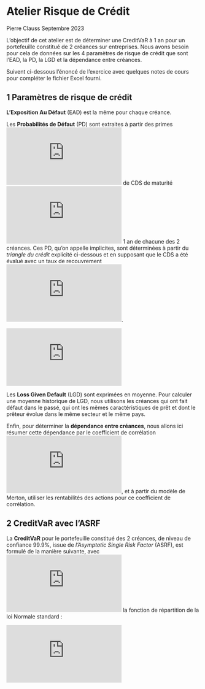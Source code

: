 Atelier Risque de Crédit
================
Pierre Clauss
Septembre 2023

L’objectif de cet atelier est de déterminer une CreditVaR à 1 an pour un
portefeuille constitué de 2 créances sur entreprises. Nous avons besoin
pour cela de données sur les 4 paramètres de risque de crédit que sont
l’EAD, la PD, la LGD et la dépendance entre créances.

Suivent ci-dessous l’énoncé de l’exercice avec quelques notes de cours
pour compléter le fichier Excel fourni.

## 1 Paramètres de risque de crédit

**L’Exposition Au Défaut** (EAD) est la même pour chaque créance.

Les **Probabilités de Défaut** (PD) sont extraites à partir des primes
![s](https://latex.codecogs.com/png.latex?s "s") de CDS de maturité
![T](https://latex.codecogs.com/png.latex?T "T") 1 an de chacune des 2
créances. Ces PD, qu’on appelle implicites, sont déterminées à partir du
*triangle du crédit* explicité ci-dessous et en supposant que le CDS a
été évalué avec un taux de recouvrement
![\delta=40\\](https://latex.codecogs.com/png.latex?%5Cdelta%3D40%5C%25 "\delta=40\%").

![PD=1-\exp\left(-\frac{s}{1-\delta}T\right)](https://latex.codecogs.com/png.latex?PD%3D1-%5Cexp%5Cleft%28-%5Cfrac%7Bs%7D%7B1-%5Cdelta%7DT%5Cright%29 "PD=1-\exp\left(-\frac{s}{1-\delta}T\right)")

Les **Loss Given Default** (LGD) sont exprimées en moyenne. Pour
calculer une moyenne historique de LGD, nous utilisons les créances qui
ont fait défaut dans le passé, qui ont les mêmes caractéristiques de
prêt et dont le prêteur évolue dans le même secteur et le même pays.

Enfin, pour déterminer la **dépendance entre créances**, nous allons ici
résumer cette dépendance par le coefficient de corrélation
![\rho](https://latex.codecogs.com/png.latex?%5Crho "\rho"), et à partir
du modèle de Merton, utiliser les rentabilités des actions pour ce
coefficient de corrélation.

## 2 CreditVaR avec l’ASRF

La **CreditVaR** pour le portefeuille constitué des 2 créances, de
niveau de confiance 99.9%, issue de *l’Asymptotic Single Risk Factor*
(ASRF), est formulé de la manière suivante, avec
![\Phi](https://latex.codecogs.com/png.latex?%5CPhi "\Phi") la fonction
de répartition de la loi Normale standard :

![CreditVaR = \sum\_{i=1}^2EAD_i\*LGD_i\*\Phi\left(\frac{\Phi^{-1}(PD_i)-\sqrt{\rho}\Phi^{-1}(1-99.9\\)}{\sqrt{1-\rho}}\right)](https://latex.codecogs.com/png.latex?CreditVaR%20%3D%20%5Csum_%7Bi%3D1%7D%5E2EAD_i%2ALGD_i%2A%5CPhi%5Cleft%28%5Cfrac%7B%5CPhi%5E%7B-1%7D%28PD_i%29-%5Csqrt%7B%5Crho%7D%5CPhi%5E%7B-1%7D%281-99.9%5C%25%29%7D%7B%5Csqrt%7B1-%5Crho%7D%7D%5Cright%29 "CreditVaR = \sum_{i=1}^2EAD_i*LGD_i*\Phi\left(\frac{\Phi^{-1}(PD_i)-\sqrt{\rho}\Phi^{-1}(1-99.9\%)}{\sqrt{1-\rho}}\right)")
